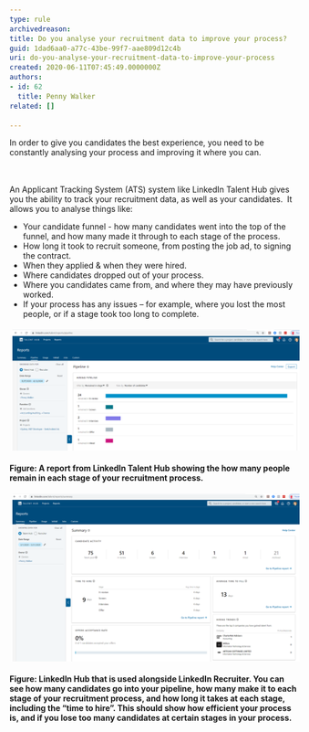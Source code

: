 ```yaml
---
type: rule
archivedreason: 
title: Do you analyse your recruitment data to improve your process?
guid: 1dad6aa0-a77c-43be-99f7-aae809d12c4b
uri: do-you-analyse-your-recruitment-data-to-improve-your-process
created: 2020-06-11T07:45:49.0000000Z
authors:
- id: 62
  title: Penny Walker
related: []

---
```



In order to give you candidates the best experience, you need to be constantly analysing​ your process and improving it where you can.<br>
<br><excerpt class='endintro'></excerpt><br>
<p>​An Applicant Tracking System (ATS) system like LinkedIn Talent Hub gives you the ability to track your recruitment data, as well as your candidates.  It allows you to analyse things like:<br></p><ul><li>Your candidate funnel - how many candidates went into the top of the funnel, and how many made it through to each stage of the process.</li><li>How long it took to recruit someone, from posting the job ad, to signing the contract.</li><li>When they applied & when they were hired.</li><li>Where candidates dropped out of your process.</li><li>Where you candidates came from, and where they may have previously worked.<br></li><li>If your process has any issues – for example, where you lost the most people, or if a stage took too long to complete.​<br></li></ul><dl class="ssw15-rteElement-ImageArea"><img src="LinkedInHubReport2.png" alt="LinkedInHubReport2.png" style="margin:5px;width:808px;" /></dl><p><strong>F</strong><strong>igure: A report from LinkedIn Talent Hub showing the how many people remain in each stage of your recruitment process. </strong><br></p><dl class="ssw15-rteElement-ImageArea"><img src="LinkedInHubReport1.png" alt="LinkedInHubReport1.png" style="margin:5px;width:808px;" /></dl><p><strong>Figure: LinkedIn Hub that is used alongside LinkedIn Recruiter. You can see how many candidates go into your pipeline, how many make it to each stage of your recruitment process, and how long it takes at each stage, including the “time to hire”. This should show how efficient your process is, and if you lose too many candidates at certain stages in your process. </strong></p><p><strong><br></strong></p><p></p>


